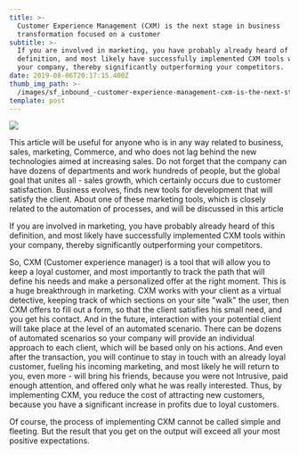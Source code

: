 ```yaml
---
title: >-
  Customer Experience Management (CXM) is the next stage in business
  transformation focused on a customer
subtitle: >-
  If you are involved in marketing, you have probably already heard of this
  definition, and most likely have successfully implemented CXM tools within
  your company, thereby significantly outperforming your competitors.
date: 2019-08-06T20:17:15.400Z
thumb_img_path: >-
  /images/sf_inbound_-customer-experience-management-cxm-is-the-next-stage-in-business-transformation-focused-on-a-customer-md.png
template: post
---
```

![](/images/sf_inbound_-customer-experience-management-cxm-is-the-next-stage-in-business-transformation-focused-on-a-customer-md.png)



This article will be useful for anyone who is in any way related to business, sales, marketing, Commerce, and who does not lag behind the new technologies aimed at increasing sales. Do not forget that the company can have dozens of departments and work hundreds of people, but the global goal that unites all - sales growth, which certainly occurs due to customer satisfaction. Business evolves, finds new tools for development that will satisfy the client. About one of these marketing tools, which is closely related to the automation of processes, and will be discussed in this article



If you are involved in marketing, you have probably already heard of this definition, and most likely have successfully implemented CXM tools within your company, thereby significantly outperforming your competitors.



So, CXM (Customer experience manager) is a tool that will allow you to keep a loyal customer, and most importantly to track the path that will define his needs and make a personalized offer at the right moment. This is a huge breakthrough in marketing. CXM works with your client as a virtual detective, keeping track of which sections on your site "walk" the user, then CXM offers to fill out a form, so that the client satisfies his small need, and you get his contact. And in the future, interaction with your potential client will take place at the level of an automated scenario. There can be dozens of automated scenarios so your company will provide an individual approach to each client, which will be based only on his actions. And even after the transaction, you will continue to stay in touch with an already loyal customer, fueling his incoming marketing, and most likely he will return to you, even more - will bring his friends, because you were not Intrusive, paid enough attention, and offered only what he was really interested. Thus, by implementing CXM, you reduce the cost of attracting new customers, because you have a significant increase in profits due to loyal customers.



Of course, the process of implementing CXM cannot be called simple and fleeting. But the result that you get on the output will exceed all your most positive expectations.
